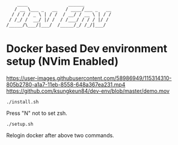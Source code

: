 ```
    ____               ______
   / __ \___ _   __   / ____/___ _   __
  / / / / _ \ | / /  / __/ / __ \ | / /
 / /_/ /  __/ |/ /  / /___/ / / / |/ /
/_____/\___/|___/  /_____/_/ /_/|___/

```

# Docker based Dev environment setup (NVim Enabled)
https://user-images.githubusercontent.com/58986949/115314310-805b2780-a1a7-11eb-8558-648a367ea231.mp4
https://github.com/ksungkeun84/dev-env/blob/master/demo.mov


```
./install.sh
```
Press "N" not to set zsh.

```
./setup.sh
```

Relogin docker after above two commands.
